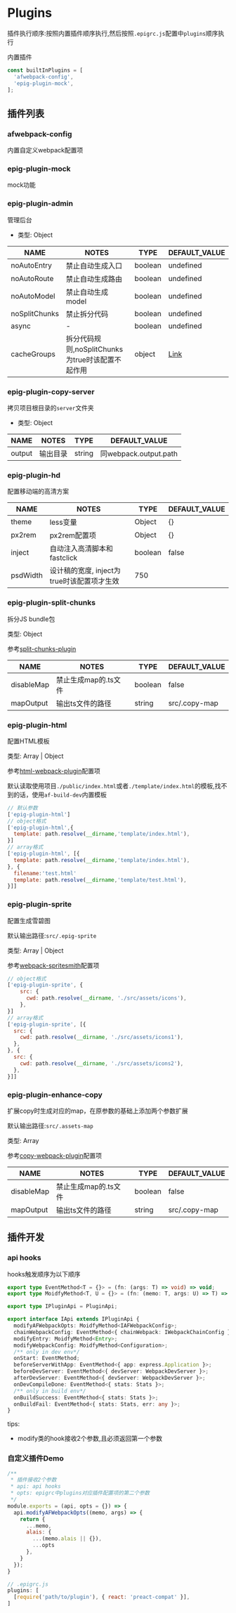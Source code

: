# Plugins

插件执行顺序:按照内置插件顺序执行,然后按照`.epigrc.js`配置中`plugins`顺序执行

内置插件

```js
const builtInPlugins = [
  'afwebpack-config',
  'epig-plugin-mock',
];
```

## 插件列表

### afwebpack-config

内置自定义webpack配置项

### epig-plugin-mock

mock功能

### epig-plugin-admin

管理后台

- 类型: Object

| NAME | NOTES | TYPE | DEFAULT_VALUE |
| --- | --- | --- | --- |
| noAutoEntry | 禁止自动生成入口 | boolean | undefined |
| noAutoRoute | 禁止自动生成路由 | boolean | undefined |
| noAutoModel | 禁止自动生成model | boolean | undefined |
| noSplitChunks | 禁止拆分代码 | boolean | undefined |
| async | - | boolean | undefined | 
| cacheGroups | 拆分代码规则,noSplitChunks为true时该配置不起作用 | object | [Link](https://github.com/evel-pig/af-build-dev/blob/master/src/plugins/epig-plugin-admin/index.js#L35) |

### epig-plugin-copy-server

拷贝项目根目录的`server`文件夹

- 类型: Object

| NAME | NOTES | TYPE | DEFAULT_VALUE |
| --- | --- | --- | --- |
| output | 输出目录 | string | 同webpack.output.path |


### epig-plugin-hd

配置移动端的高清方案

| NAME | NOTES | TYPE | DEFAULT_VALUE |
| --- | --- | --- | --- |
| theme | less变量 | Object | {} |
| px2rem | px2rem配置项 | Object | {} |
| inject | 自动注入高清脚本和fastclick | boolean | false |
| psdWidth | 设计稿的宽度, inject为true时该配置项才生效 | 750 |

### epig-plugin-split-chunks

拆分JS bundle包

类型: Object

参考[split-chunks-plugin](https://webpack.js.org/plugins/split-chunks-plugin/)

| NAME | NOTES | TYPE | DEFAULT_VALUE |
| --- | --- | --- | --- |
| disableMap | 禁止生成map的.ts文件 | boolean | false |
| mapOutput | 输出ts文件的路径 | string | src/.copy-map |

### epig-plugin-html

配置HTML模板

类型: Array | Object

参考[html-webpack-plugin](https://github.com/jantimon/html-webpack-plugin#options)配置项

默认读取使用项目`./public/index.html`或者`./template/index.html`的模板,找不到的话，使用`af-build-dev`内置模板

```js
// 默认参数
['epig-plugin-html']
// object格式
['epig-plugin-html',{
  template: path.resolve(__dirname,'template/index.html'),
}]
// array格式
['epig-plugin-html', [{
  template: path.resolve(__dirname,'template/index.html'),
}, {
  filename:'test.html'
  template: path.resolve(__dirname,'template/test.html'),
}]]
```

### epig-plugin-sprite

配置生成雪碧图

默认输出路径:`src/.epig-sprite`

类型: Array | Object

参考[webpack-spritesmith](https://github.com/mixtur/webpack-spritesmith#config)配置项

```js
// object格式
['epig-plugin-sprite', {
    src: {
      cwd: path.resolve(__dirname, './src/assets/icons'),
    },
}]
// array格式
['epig-plugin-sprite', [{
  src: {
    cwd: path.resolve(__dirname, './src/assets/icons1'),
  },
}, {
  src: {
    cwd: path.resolve(__dirname, './src/assets/icons2'),
  },
}]]
```

### epig-plugin-enhance-copy

扩展copy时生成对应的map，在原参数的基础上添加两个参数扩展

默认输出路径:`src/.assets-map`

类型: Array

参考[copy-webpack-plugin](https://github.com/webpack-contrib/copy-webpack-plugin)配置项

| NAME | NOTES | TYPE | DEFAULT_VALUE |
| --- | --- | --- | --- |
| disableMap | 禁止生成map的.ts文件 | boolean | false |
| mapOutput | 输出ts文件的路径 | string | src/.copy-map |

## 插件开发

### api hooks

hooks触发顺序为以下顺序

```ts
export type EventMethod<T = {}> = (fn: (args: T) => void) => void;
export type MoidfyMethod<T, U = {}> = (fn: (memo: T, args: U) => T) => void;

export type IPluginApi = PluginApi;

export interface IApi extends IPluginApi {
  modifyAFWebpackOpts: MoidfyMethod<IAFWebpackConfig>;
  chainWebpackConfig: EventMethod<{ chainWebpack: IWebpackChainConfig }>;
  modifyEntry: MoidfyMethod<Entry>;
  modifyWebpackConfig: MoidfyMethod<Configuration>;
  /** only in dev env*/
  onStart: EventMethod;
  beforeServerWithApp: EventMethod<{ app: express.Application }>;
  beforeDevServer: EventMethod<{ devServer: WebpackDevServer }>;
  afterDevServer: EventMethod<{ devServer: WebpackDevServer }>;
  onDevCompileDone: EventMethod<{ stats: Stats }>;
  /** only in build env*/
  onBuildSuccess: EventMethod<{ stats: Stats }>;
  onBuildFail: EventMethod<{ stats: Stats, err: any }>;
}
```

tips:
- modify类的hook接收2个参数,且必须返回第一个参数

### 自定义插件Demo

```js
/**
 * 插件接收2个参数
 * api: api hooks
 * opts: epigrc中plugins对应插件配置项的第二个参数
 */
module.exports = (api, opts = {}) => {
  api.modifyAFWebpackOpts((memo, args) => {
    return {
      ...memo,
      alais: {
        ...(memo.alais || {}),
        ...opts
      },
    }
  });
}

// .epigrc.js
plugins: [
  [require('path/to/plugin'), { react: 'preact-compat' }],
]
```